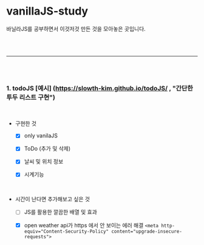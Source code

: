 # vanillaJS-study
바닐라JS를 공부하면서 이것저것 만든 것을 모아놓은 곳입니다.


</br>
</br>

***

</br>
</br>


### 1. todoJS [예시] (https://slowth-kim.github.io/todoJS/ , "간단한 투두 리스트 구현")

</br>

+ 구현한 것

  - [X] only vanilaJS
  - [X] ToDo (추가 및 삭제)
  - [X] 날씨 및 위치 정보
  - [X] 시계기능


</br>

+ 시간이 난다면 추가해보고 싶은 것

  - [ ] JS를 활용한 깔끔한 배열 및 효과
  - [X] open weather api가 https 에서 안 보이는 에러 해결 
    ` <meta http-equiv="Content-Security-Policy" content="upgrade-insecure-requests"> `
  
  
  </br>

